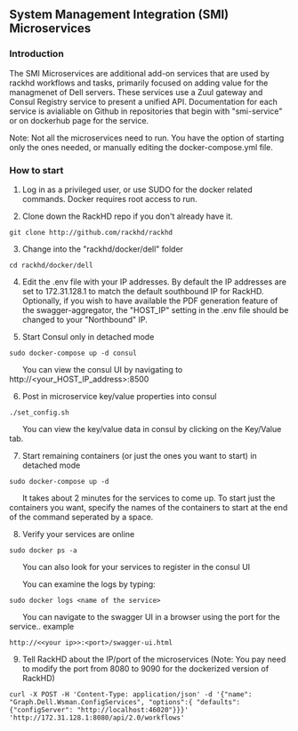 ## System Management Integration (SMI) Microservices

### Introduction
The SMI Microservices are additional add-on services that are used by rackhd workflows and tasks, primarily focused on adding value for the managmenet of Dell servers.   These services use a Zuul gateway and Consul Registry service to present a unified API.   Documentation for each service is avialiable on Github in repositories that begin with "smi-service" or on dockerhub page for the service.

Note: Not all the microservices need to run.  You have the option of starting only the ones needed, or manually editing the docker-compose.yml file.

### How to start

1. Log in as a privileged user, or use SUDO for the docker related commands.  Docker requires root access to run.

2. Clone down the RackHD repo if you don't already have it.
~~~
git clone http://github.com/rackhd/rackhd
~~~

3.  Change into the "rackhd/docker/dell" folder
~~~
cd rackhd/docker/dell
~~~

4. Edit the .env file with your IP addresses.  By default the IP addresses are set to 172.31.128.1 to match the default southbound IP for RackHD. 
Optionally, if you wish to have available the PDF generation feature of the swagger-aggregator, the "HOST_IP" setting in the .env file should be changed to your "Northbound" IP.

5. Start Consul only in detached mode
~~~
sudo docker-compose up -d consul
~~~
&nbsp;&nbsp;&nbsp;&nbsp;&nbsp;&nbsp;You can view the consul UI by navigating to http://<your_HOST_IP_address>:8500

6. Post in microservice key/value properties into consul
~~~
./set_config.sh
~~~
&nbsp;&nbsp;&nbsp;&nbsp;&nbsp;&nbsp;You can view the key/value data in consul by clicking on the Key/Value tab.

7. Start remaining containers (or just the ones you want to start) in detached mode
~~~
sudo docker-compose up -d
~~~
&nbsp;&nbsp;&nbsp;&nbsp;&nbsp;&nbsp;It takes about 2 minutes for the services to come up. To start just the containers you want, specify the names of the containers to start at the end of the command seperated by a space.

8. Verify your services are online
~~~
sudo docker ps -a
~~~
&nbsp;&nbsp;&nbsp;&nbsp;&nbsp;&nbsp;You can also look for your services to register in the consul UI

&nbsp;&nbsp;&nbsp;&nbsp;&nbsp;&nbsp;You can examine the logs by typing:
~~~
sudo docker logs <name of the service>
~~~ 
&nbsp;&nbsp;&nbsp;&nbsp;&nbsp;&nbsp;You can navigate to the swagger UI in a browser using the port for the service.. example 
~~~
http://<<your ip>>:<port>/swagger-ui.html
~~~

9. Tell RackHD about the IP/port of the microservices 
(Note: You pay need to modify the port from 8080 to 9090 for the dockerized version of RackHD)  
~~~
curl -X POST -H 'Content-Type: application/json' -d '{"name": "Graph.Dell.Wsman.ConfigServices", "options":{ "defaults": {"configServer": "http://localhost:46020"}}}' 'http://172.31.128.1:8080/api/2.0/workflows'
~~~

